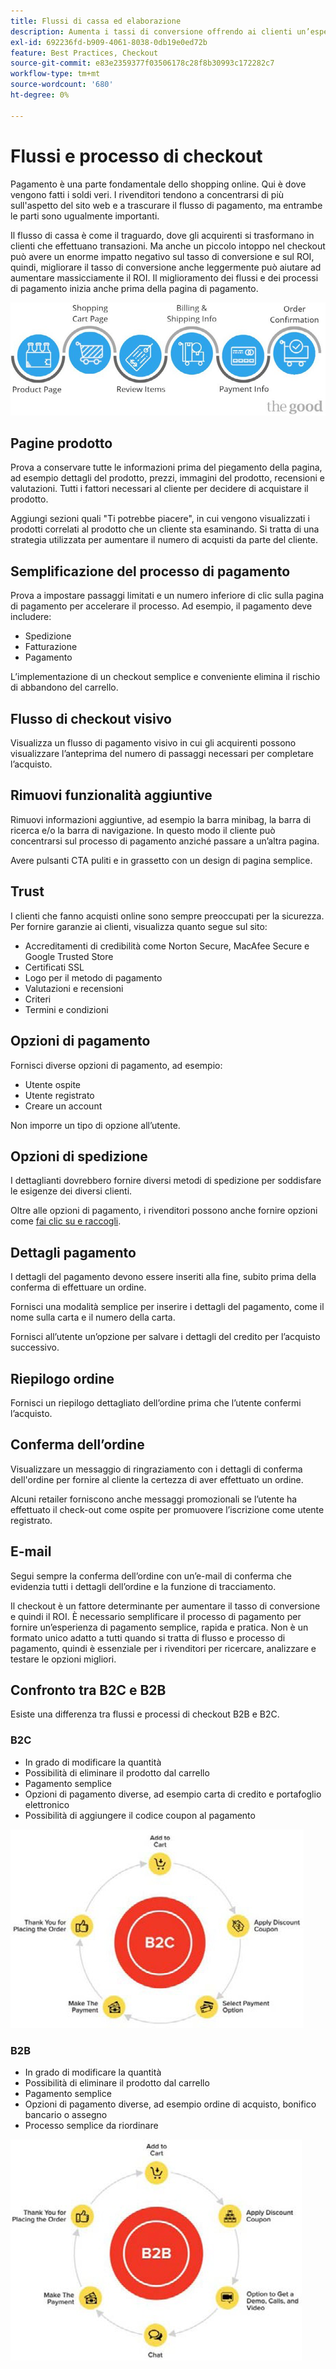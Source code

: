 ```yaml
---
title: Flussi di cassa ed elaborazione
description: Aumenta i tassi di conversione offrendo ai clienti un’esperienza di pagamento fluida.
exl-id: 692236fd-b909-4061-8038-0db19e0ed72b
feature: Best Practices, Checkout
source-git-commit: e83e2359377f03506178c28f8b30993c172282c7
workflow-type: tm+mt
source-wordcount: '680'
ht-degree: 0%

---
```


# Flussi e processo di checkout

Pagamento è una parte fondamentale dello shopping online. Qui è dove vengono fatti i soldi veri. I rivenditori tendono a concentrarsi di più sull&#39;aspetto del sito web e a trascurare il flusso di pagamento, ma entrambe le parti sono ugualmente importanti.

Il flusso di cassa è come il traguardo, dove gli acquirenti si trasformano in clienti che effettuano transazioni. Ma anche un piccolo intoppo nel checkout può avere un enorme impatto negativo sul tasso di conversione e sul ROI, quindi, migliorare il tasso di conversione anche leggermente può aiutare ad aumentare massicciamente il ROI. Il miglioramento dei flussi e dei processi di pagamento inizia anche prima della pagina di pagamento.

![Diagramma del flusso del processo di checkout](../../assets/playbooks/checkout-diagram.png)

## Pagine prodotto

Prova a conservare tutte le informazioni prima del piegamento della pagina, ad esempio dettagli del prodotto, prezzi, immagini del prodotto, recensioni e valutazioni. Tutti i fattori necessari al cliente per decidere di acquistare il prodotto.

Aggiungi sezioni quali &quot;Ti potrebbe piacere&quot;, in cui vengono visualizzati i prodotti correlati al prodotto che un cliente sta esaminando. Si tratta di una strategia utilizzata per aumentare il numero di acquisti da parte del cliente.

## Semplificazione del processo di pagamento

Prova a impostare passaggi limitati e un numero inferiore di clic sulla pagina di pagamento per accelerare il processo. Ad esempio, il pagamento deve includere:

- Spedizione
- Fatturazione
- Pagamento

L’implementazione di un checkout semplice e conveniente elimina il rischio di abbandono del carrello.

## Flusso di checkout visivo

Visualizza un flusso di pagamento visivo in cui gli acquirenti possono visualizzare l’anteprima del numero di passaggi necessari per completare l’acquisto.

## Rimuovi funzionalità aggiuntive

Rimuovi informazioni aggiuntive, ad esempio la barra minibag, la barra di ricerca e/o la barra di navigazione. In questo modo il cliente può concentrarsi sul processo di pagamento anziché passare a un’altra pagina.

Avere pulsanti CTA puliti e in grassetto con un design di pagina semplice.

## Trust

I clienti che fanno acquisti online sono sempre preoccupati per la sicurezza. Per fornire garanzie ai clienti, visualizza quanto segue sul sito:

- Accreditamenti di credibilità come Norton Secure, MacAfee Secure e Google Trusted Store
- Certificati SSL
- Logo per il metodo di pagamento
- Valutazioni e recensioni
- Criteri
- Termini e condizioni

## Opzioni di pagamento

Fornisci diverse opzioni di pagamento, ad esempio:

- Utente ospite
- Utente registrato
- Creare un account

Non imporre un tipo di opzione all’utente.

## Opzioni di spedizione

I dettaglianti dovrebbero fornire diversi metodi di spedizione per soddisfare le esigenze dei diversi clienti.

Oltre alle opzioni di pagamento, i rivenditori possono anche fornire opzioni come [fai clic su e raccogli](click-collect.md).

## Dettagli pagamento

I dettagli del pagamento devono essere inseriti alla fine, subito prima della conferma di effettuare un ordine.

Fornisci una modalità semplice per inserire i dettagli del pagamento, come il nome sulla carta e il numero della carta.

Fornisci all’utente un’opzione per salvare i dettagli del credito per l’acquisto successivo.

## Riepilogo ordine

Fornisci un riepilogo dettagliato dell’ordine prima che l’utente confermi l’acquisto.

## Conferma dell’ordine

Visualizzare un messaggio di ringraziamento con i dettagli di conferma dell&#39;ordine per fornire al cliente la certezza di aver effettuato un ordine.

Alcuni retailer forniscono anche messaggi promozionali se l’utente ha effettuato il check-out come ospite per promuovere l’iscrizione come utente registrato.

## E-mail

Segui sempre la conferma dell’ordine con un’e-mail di conferma che evidenzia tutti i dettagli dell’ordine e la funzione di tracciamento.

Il checkout è un fattore determinante per aumentare il tasso di conversione e quindi il ROI. È necessario semplificare il processo di pagamento per fornire un’esperienza di pagamento semplice, rapida e pratica. Non è un formato unico adatto a tutti quando si tratta di flusso e processo di pagamento, quindi è essenziale per i rivenditori per ricercare, analizzare e testare le opzioni migliori.

## Confronto tra B2C e B2B

Esiste una differenza tra flussi e processi di checkout B2B e B2C.

### B2C

- In grado di modificare la quantità
- Possibilità di eliminare il prodotto dal carrello
- Pagamento semplice
- Opzioni di pagamento diverse, ad esempio carta di credito e portafoglio elettronico
- Possibilità di aggiungere il codice coupon al pagamento

![Diagramma di checkout B2C](../../assets/playbooks/checkout-b2c.png)

### B2B

- In grado di modificare la quantità
- Possibilità di eliminare il prodotto dal carrello
- Pagamento semplice
- Opzioni di pagamento diverse, ad esempio ordine di acquisto, bonifico bancario o assegno
- Processo semplice da riordinare

![Diagramma di checkout B2B](../../assets/playbooks/checkout-b2b.png)
